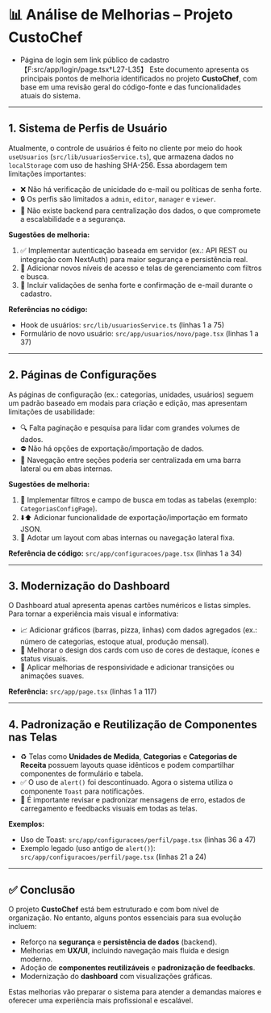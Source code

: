 # 📊 Análise de Melhorias – Projeto CustoChef

- Página de login sem link público de cadastro【F:src/app/login/page.tsx†L27-L35】
Este documento apresenta os principais pontos de melhoria identificados no projeto **CustoChef**, com base em uma revisão geral do código-fonte e das funcionalidades atuais do sistema.

---

## 1. Sistema de Perfis de Usuário

Atualmente, o controle de usuários é feito no cliente por meio do hook `useUsuarios` (`src/lib/usuariosService.ts`), que armazena dados no `localStorage` com uso de hashing SHA-256. Essa abordagem tem limitações importantes:

- ❌ Não há verificação de unicidade do e-mail ou políticas de senha forte.
- 🔒 Os perfis são limitados a `admin`, `editor`, `manager` e `viewer`.
- 📡 Não existe backend para centralização dos dados, o que compromete a escalabilidade e a segurança.

**Sugestões de melhoria:**

1. ✅ Implementar autenticação baseada em servidor (ex.: API REST ou integração com NextAuth) para maior segurança e persistência real.
2. 🧩 Adicionar novos níveis de acesso e telas de gerenciamento com filtros e busca.
3. 🔐 Incluir validações de senha forte e confirmação de e-mail durante o cadastro.

**Referências no código:**

- Hook de usuários: `src/lib/usuariosService.ts` (linhas 1 a 75)
- Formulário de novo usuário: `src/app/usuarios/novo/page.tsx` (linhas 1 a 37)

---

## 2. Páginas de Configurações

As páginas de configuração (ex.: categorias, unidades, usuários) seguem um padrão baseado em modais para criação e edição, mas apresentam limitações de usabilidade:

- 🔍 Falta paginação e pesquisa para lidar com grandes volumes de dados.
- ⛔ Não há opções de exportação/importação de dados.
- 🧭 Navegação entre seções poderia ser centralizada em uma barra lateral ou em abas internas.

**Sugestões de melhoria:**

1. 🔎 Implementar filtros e campo de busca em todas as tabelas (exemplo: `CategoriasConfigPage`).
2. ⬇️⬆️ Adicionar funcionalidade de exportação/importação em formato JSON.
3. 🧱 Adotar um layout com abas internas ou navegação lateral fixa.

**Referência de código:** `src/app/configuracoes/page.tsx` (linhas 1 a 34)

---

## 3. Modernização do Dashboard

O Dashboard atual apresenta apenas cartões numéricos e listas simples. Para tornar a experiência mais visual e informativa:

- 📈 Adicionar gráficos (barras, pizza, linhas) com dados agregados (ex.: número de categorias, estoque atual, produção mensal).
- 🎨 Melhorar o design dos cards com uso de cores de destaque, ícones e status visuais.
- 📱 Aplicar melhorias de responsividade e adicionar transições ou animações suaves.

**Referência:** `src/app/page.tsx` (linhas 1 a 117)

---

## 4. Padronização e Reutilização de Componentes nas Telas

- ♻️ Telas como **Unidades de Medida**, **Categorias** e **Categorias de Receita** possuem layouts quase idênticos e podem compartilhar componentes de formulário e tabela.
- ✅ O uso de `alert()` foi descontinuado. Agora o sistema utiliza o componente `Toast` para notificações.
- 🚨 É importante revisar e padronizar mensagens de erro, estados de carregamento e feedbacks visuais em todas as telas.

**Exemplos:**

- Uso de Toast: `src/app/configuracoes/perfil/page.tsx` (linhas 36 a 47)
- Exemplo legado (uso antigo de `alert()`): `src/app/configuracoes/perfil/page.tsx` (linhas 21 a 24)

---

## ✅ Conclusão

O projeto **CustoChef** está bem estruturado e com bom nível de organização. No entanto, alguns pontos essenciais para sua evolução incluem:

- Reforço na **segurança** e **persistência de dados** (backend).
- Melhorias em **UX/UI**, incluindo navegação mais fluida e design moderno.
- Adoção de **componentes reutilizáveis** e **padronização de feedbacks**.
- Modernização do **dashboard** com visualizações gráficas.

Estas melhorias vão preparar o sistema para atender a demandas maiores e oferecer uma experiência mais profissional e escalável.
